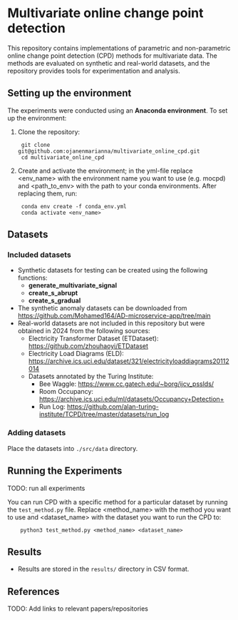 # Multivariate online change point detection

This repository contains implementations of parametric and non-parametric online change point detection (CPD) methods for multivariate data. The methods are evaluated on synthetic and real-world datasets, and the repository provides tools for experimentation and analysis.

## Setting up the environment

The experiments were conducted using an **Anaconda environment**. To set up the environment:

1. Clone the repository:

        git clone git@github.com:ojanenmarianna/multivariate_online_cpd.git
        cd multivariate_online_cpd

3. Create and activate the environment; in the yml-file replace <env_name> with the environment name you want to use (e.g. mocpd) and <path_to_env> with the path to your conda environments. After replacing them, run:

        conda env create -f conda_env.yml
        conda activate <env_name>

## Datasets

### Included datasets

- Synthetic datasets for testing can be created using the following functions:  
  - **generate_multivariate_signal**
  - **create_s_abrupt**  
  - **create_s_gradual**
- The synthetic anomaly datasets can be downloaded from <https://github.com/Mohamed164/AD-microservice-app/tree/main>
- Real-world datasets are not included in this repository but were obtained in 2024 from the following sources:
  - Electricity Transformer Dataset (ETDataset): <https://github.com/zhouhaoyi/ETDataset> 
  - Electricity Load Diagrams (ELD): <https://archive.ics.uci.edu/dataset/321/electricityloaddiagrams20112014>
  - Datasets annotated by the Turing Institute:
    - Bee Waggle: <https://www.cc.gatech.edu/~borg/ijcv_psslds/>
    - Room Occupancy: <https://archive.ics.uci.edu/ml/datasets/Occupancy+Detection+>
    - Run Log: <https://github.com/alan-turing-institute/TCPD/tree/master/datasets/run_log>


### Adding datasets

Place the datasets into `./src/data` directory.

## Running the Experiments

TODO: run all experiments

You can run CPD with a specific method for a particular dataset by running the `test_method.py` file. Replace <method_name> with the method you want to use and <dataset_name> with the dataset you want to run the CPD to:

        python3 test_method.py <method_name> <dataset_name>

## Results

- Results are stored in the `results/` directory in CSV format.

## References

TODO: Add links to relevant papers/repositories
